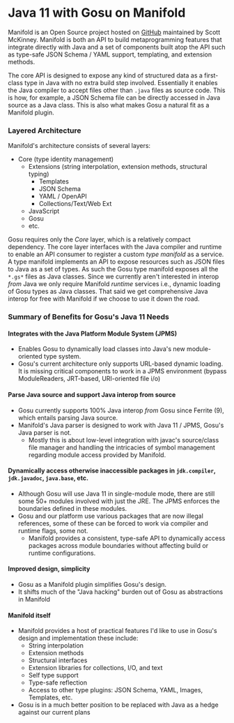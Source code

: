 # Java 11 with Gosu on Manifold 

Manifold is an Open Source project hosted on [GitHub](https://github.com/manifold-systems/manifold) maintained by Scott 
McKinney. Manifold is both an API to build metaprogramming features that integrate directly with Java and a set of 
components built atop the API such as type-safe JSON Schema / YAML support, templating, and extension methods. 

The core API is designed to expose any kind of structured data as a first-class type in Java with no extra build 
step involved.  Essentially it enables the Java compiler to accept files other than `.java` files as source code.  This 
is how, for example, a JSON Schema file can be directly accessed in Java source as a Java class.  This is also what 
makes Gosu a natural fit as a Manifold plugin.
 
### Layered Architecture

Manifold's architecture consists of several layers:

* Core (type identity management)
  * Extensions (string interpolation, extension methods, structural typing)
    * Templates
    * JSON Schema
    * YAML / OpenAPI
    * Collections/Text/Web Ext
  * JavaScript
  * Gosu
  * etc. 


Gosu requires only the _Core_ layer, which is a relatively compact dependency.  The core layer interfaces with the Java compiler
and runtime to enable an API consumer to register a custom _type manifold_ as a service.  A type manifold implements 
an API to expose resources such as JSON files to Java as a set of types.  As such the Gosu type manifold exposes all the 
`*.gs*` files as Java classes. Since we currently aren't interested in interop _from_ Java we only require Manifold 
_runtime_ services i.e., dynamic loading of Gosu types as Java classes.  That said we get comprehensive Java interop 
for free with Manifold if we choose to use it down the road.

### Summary of Benefits for Gosu's Java 11 Needs
   
#### Integrates with the Java Platform Module System (JPMS)
  * Enables Gosu to dynamically load classes into Java's new module-oriented type system.
  * Gosu's current architecture only supports URL-based dynamic loading. It is missing critical components to work in a JPMS environment (bypass ModuleReaders, JRT-based, URI-oriented file i/o)
	
#### Parse Java source and support Java interop from source
  * Gosu currently supports 100% Java interop _from_ Gosu since Ferrite (9), which entails parsing Java source. 
  * Manifold's Java parser is designed to work with Java 11 / JPMS, Gosu's Java parser is not.
	* Mostly this is about low-level integration with javac's source/class file manager and handling the intricacies of 
	symbol management regarding module access provided by Manifold.
	
#### Dynamically access otherwise inaccessible packages in `jdk.compiler`, `jdk.javadoc`, `java.base`, etc.
  * Although Gosu will use Java 11 in single-module mode, there are still some 50+ modules involved with just the JRE. The JPMS enforces the boundaries defined in these modules.
  * Gosu and our platform use various packages that are now illegal references, some of these can be forced to work via compiler and runtime flags, some not.
	* Manifold provides a consistent, type-safe API to dynamically access packages across module boundaries without affecting build or runtime configurations.
	
#### Improved design, simplicity 
  * Gosu as a Manifold plugin simplifies Gosu's design.
  * It shifts much of the "Java hacking" burden out of Gosu as abstractions in Manifold    
	
#### Manifold itself
  * Manifold provides a host of practical features I'd like to use in Gosu's design and implementation these include:
    * String interpolation
    * Extension methods
    * Structural interfaces
    * Extension libraries for collections, I/O, and text
    * Self type support
    * Type-safe reflection
    * Access to other type plugins: JSON Schema, YAML, Images, Templates, etc.
  * Gosu is in a much better position to be replaced with Java as a hedge against our current plans
  
	
	
